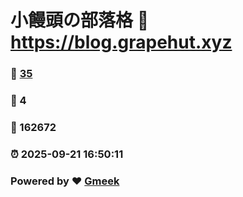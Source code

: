 # 小饅頭の部落格 :link: https://blog.grapehut.xyz 
### :page_facing_up: [35](https://blog.grapehut.xyz/tag.html) 
### :speech_balloon: 4 
### :hibiscus: 162672 
### :alarm_clock: 2025-09-21 16:50:11 
### Powered by :heart: [Gmeek](https://github.com/Meekdai/Gmeek)
